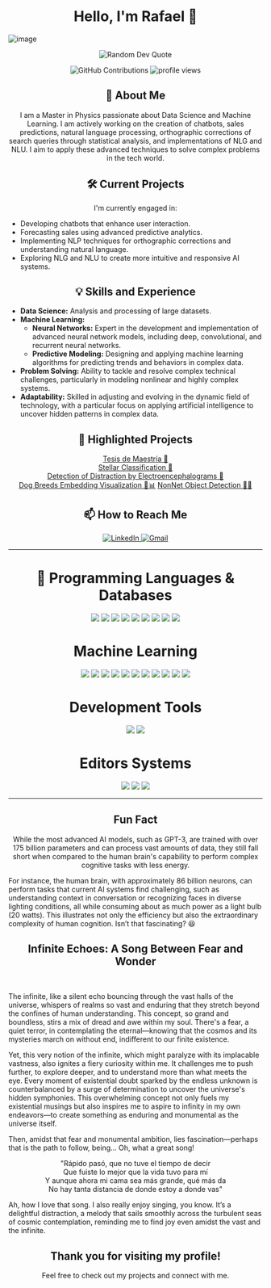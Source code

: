 <h1 align="center">Hello, I'm Rafael 👋</h1>

![image](https://github.com/RafaSanCed/RafaSanCed/assets/110432965/d93584f7-2649-4665-a3b2-7a2ef0ec068c)
<p align="center">
  <img src="https://quotes-github-readme.vercel.app/api?type=horizontal&theme=dark" alt="Random Dev Quote">
</p>


<p align="center">
  <img src="https://img.shields.io/badge/Contributions-12345-brightgreen" alt="GitHub Contributions">

  <img src="https://komarev.com/ghpvc/?username=RafaSanCed" alt="profile views">
</p>


<h2 align="center">🚀 About Me</h2>
<p align="center">
I am a Master in Physics passionate about Data Science and Machine Learning. I am actively working on the creation of chatbots, sales predictions, natural language processing, orthographic corrections of search queries through statistical analysis, and implementations of NLG and NLU. I aim to apply these advanced techniques to solve complex problems in the tech world.
</p>

<h2 align="center">🛠️ Current Projects</h2>
<p align="center">
I'm currently engaged in:
<ul>
  <li>Developing chatbots that enhance user interaction.</li>
  <li>Forecasting sales using advanced predictive analytics.</li>
  <li>Implementing NLP techniques for orthographic corrections and understanding natural language.</li>
  <li>Exploring NLG and NLU to create more intuitive and responsive AI systems.</li>
</ul>
</p>


<h2 align="center">💡 Skills and Experience</h2>
<ul>
  <li><strong>Data Science:</strong> Analysis and processing of large datasets.</li>
  <li><strong>Machine Learning:</strong>
    <ul>
      <li><strong>Neural Networks:</strong> Expert in the development and implementation of advanced neural network models, including deep, convolutional, and recurrent neural networks.</li>
      <li><strong>Predictive Modeling:</strong> Designing and applying machine learning algorithms for predicting trends and behaviors in complex data.</li>
    </ul>
  </li>
  <li><strong>Problem Solving:</strong> Ability to tackle and resolve complex technical challenges, particularly in modeling nonlinear and highly complex systems.</li>
  <li><strong>Adaptability:</strong> Skilled in adjusting and evolving in the dynamic field of technology, with a particular focus on applying artificial intelligence to uncover hidden patterns in complex data.</li>
</ul>

<h2 align="center">🌟 Highlighted Projects</h2>
<p align="center">
  <a href="https://github.com/RafaSanCed/Tesis-Maestría">Tesis de Maestría 📓</a><br>
  <a href="https://github.com/RafaSanCed/Clasificación-estelar-mediante-Machine-Learning.-Un-enfoque-diferente-de-la-ciencia">Stellar Classification 💫</a><br>
  <a href="https://github.com/RafaSanCed/Detection_of_distraction_by_electroencephalograms">Detection of Distraction by Electroencephalograms 🧠</a><br>
  <a href="https://github.com/RafaSanCed/dog-breeds-embedding">Dog Breeds Embedding Visualization 🐶📊</a>
  <a href="https://github.com/RafaSanCed/ImageDetection-NoNN">NonNet Object Detection 🚫🤖</a>

</p>

<h2 align="center">📫 How to Reach Me</h2>
<p align="center">
  <a href="https://www.linkedin.com/in/rafael-sánchez-cedillo-75a50221b">
    <img src="https://img.shields.io/badge/-LINKEDIN-0077B5?style=for-the-badge&logo=linkedin&logoColor=white" alt="LinkedIn">
  </a>
  <a href="mailto:rscedillo35@gmail.com">
    <img src="https://img.shields.io/badge/-GMAIL-D14836?style=for-the-badge&logo=gmail&logoColor=white" alt="Gmail">
  </a>
</p>

---

<h1 align="center">🔧 Programming Languages & Databases</h1>
<p align="center">
  <img src="https://img.shields.io/badge/%20-%23323330.svg?&style=for-the-badge&logo=C&logoColor=white"/>
  <img src="https://img.shields.io/badge/c++%20-%2300599C.svg?&style=for-the-badge&logo=c%2B%2B&ogoColor=white"/>
    <img src="https://img.shields.io/badge/python%20-00BFFF.svg?&style=for-the-badge&logo=python&logoColor=white"/>
  <img src="https://img.shields.io/badge/mysql%20-005EFF.svg?&style=for-the-badge&logo=mysql&logoColor=white"/>
  <img src="https://img.shields.io/badge/postgresql%20-%231572B6.svg?&style=for-the-badge&logo=postgresql&logoColor=white"/>
  <img src="https://img.shields.io/badge/MongoDB-%2347A248.svg?style=for-the-badge&logo=mongodb&logoColor=white"/>
  <img src="https://img.shields.io/badge/html5%20-%23E34F26.svg?&style=for-the-badge&logo=html5&logoColor=white"/>
  <img src="https://img.shields.io/badge/javascript%20-%23F7DF1E.svg?&style=for-the-badge&logo=javascript&logoColor=black"/>
  <img src="https://img.shields.io/badge/css3%20-%231572B6.svg?&style=for-the-badge&logo=css3&logoColor=white"/>

</p>

<h1 align="center">Machine Learning</h1>
<p align="center">
  <img src="https://img.shields.io/badge/Keras-%23D00000.svg?style=for-the-badge&logo=Keras&logoColor=white"/>
  <img src="https://img.shields.io/badge/TensorFlow-%23FF6F00.svg?style=for-the-badge&logo=TensorFlow&logoColor=white"/>
  <img src="https://img.shields.io/badge/Matplotlib-%23ffffff.svg?style=for-the-badge&logo=Matplotlib&logoColor=black"/>
  <img src="https://img.shields.io/badge/numpy-%23013243.svg?style=for-the-badge&logo=numpy&logoColor=white"/>
  <img src="https://img.shields.io/badge/pandas-%23150458.svg?style=for-the-badge&logo=pandas&logoColor=white"/>
  <img src="https://img.shields.io/badge/Plotly-%233F4F75.svg?style=for-the-badge&logo=plotly&logoColor=white"/>
  <img src="https://img.shields.io/badge/scikit--learn-%23F7931E.svg?style=for-the-badge&logo=scikit-learn&logoColor=white"/>
  <img src="https://img.shields.io/badge/Prophet-%23D00000.svg?style=for-the-badge&logo=prophet&logoColor=white"/>
  <img src="https://img.shields.io/badge/NeuralProphet-%23FF6F00.svg?style=for-the-badge&logo=neuralprophet&logoColor=white"/>
  <img src="https://img.shields.io/badge/Rasa-%231572B6.svg?style=for-the-badge&logo=rasa&logoColor=white"/>
  <img src="https://img.shields.io/badge/HuggingFace-%23FF6F00.svg?style=for-the-badge&logo=huggingface&logoColor=white"/>
</p>

<h1 align="center">Development Tools</h1>
<p align="center">
  <img src="https://img.shields.io/badge/wolfram%20-DD1100.svg?&style=for-the-badge&logo=wolfram&logoColor=white"/>
  <img src="https://img.shields.io/badge/Git-F05032?style=for-the-badge&logo=git&logoColor=white"/>
</p>

<h1 align="center">Editors Systems</h1>
<p align="center">
  <img src="https://img.shields.io/badge/Visual%20Studio%20Code-007ACC?style=for-the-badge&logo=visual-studio-code&logoColor=white"/>
  <img src="https://img.shields.io/badge/LaTeX-008080?style=for-the-badge&logo=latex&logoColor=white"/>
  <img src="https://img.shields.io/badge/Jupyter-%23F37626.svg?style=for-the-badge&logo=Jupyter&logoColor=white"/>
</p>

<hr/>

<h2 align="center">Fun Fact</h2>
<p align="center">
While the most advanced AI models, such as GPT-3, are trained with over 175 billion parameters and can process vast amounts of data, they still fall short when compared to the human brain's capability to perform complex cognitive tasks with less energy. 
 
<br>

For instance, the human brain, with approximately 86 billion neurons, can perform tasks that current AI systems find challenging, such as understanding context in conversation or recognizing faces in diverse lighting conditions, all while consuming about as much power as a light bulb (20 watts). This illustrates not only the efficiency but also the extraordinary complexity of human cognition. Isn’t that fascinating? 😆
</p>

<h2 align="center">Infinite Echoes: A Song Between Fear and Wonder</h2>
<p align="center">
<br>

The infinite, like a silent echo bouncing through the vast halls of the universe, whispers of realms so vast and enduring that they stretch beyond the confines of human understanding. This concept, so grand and boundless, stirs a mix of dread and awe within my soul. There's a fear, a quiet terror, in contemplating the eternal—knowing that the cosmos and its mysteries march on without end, indifferent to our finite existence.
<br>

Yet, this very notion of the infinite, which might paralyze with its implacable vastness, also ignites a fiery curiosity within me. It challenges me to push further, to explore deeper, and to understand more than what meets the eye. Every moment of existential doubt sparked by the endless unknown is counterbalanced by a surge of determination to uncover the universe's hidden symphonies. This overwhelming concept not only fuels my existential musings but also inspires me to aspire to infinity in my own endeavors—to create something as enduring and monumental as the universe itself.
<br>

Then, amidst that fear and monumental ambition, lies fascination—perhaps that is the path to follow, being... Oh, what a great song!

<p align="center">
"Rápido pasó, que no tuve el tiempo de decir<br>
Que fuiste lo mejor que la vida tuvo para mí<br>
Y aunque ahora mi cama sea más grande, qué más da<br>
No hay tanta distancia de donde estoy a donde vas"
</p>
<p align="center">

Ah, how I love that song. I also really enjoy singing, you know. It’s a delightful distraction, a melody that sails smoothly across the turbulent seas of cosmic contemplation, reminding me to find joy even amidst the vast and the infinite.
</p>

<h2 align="center">Thank you for visiting my profile!</h2>
<p align="center">Feel free to check out my projects and connect with me.</p>


